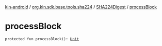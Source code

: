 [kin-android](../../index.md) / [org.kin.sdk.base.tools.sha224](../index.md) / [SHA224Digest](index.md) / [processBlock](./process-block.md)

# processBlock

`protected fun processBlock(): `[`Unit`](https://kotlinlang.org/api/latest/jvm/stdlib/kotlin/-unit/index.html)